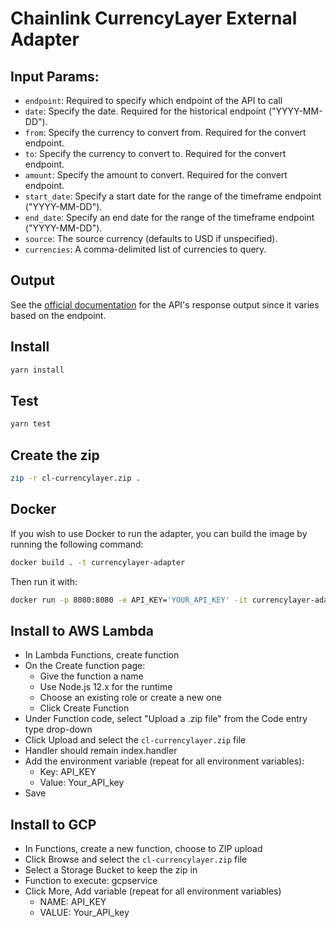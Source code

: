 # Chainlink CurrencyLayer External Adapter

## Input Params:

- `endpoint`: Required to specify which endpoint of the API to call
- `date`: Specify the date. Required for the historical endpoint ("YYYY-MM-DD").
- `from`: Specify the currency to convert from. Required for the convert endpoint.
- `to`: Specify the currency to convert to. Required for the convert endpoint.
- `amount`: Specify the amount to convert. Required for the convert endpoint.
- `start_date`: Specify a start date for the range of the timeframe endpoint ("YYYY-MM-DD").
- `end_date`: Specify an end date for the range of the timeframe endpoint ("YYYY-MM-DD").
- `source`: The source currency (defaults to USD if unspecified).
- `currencies`: A comma-delimited list of currencies to query.

## Output

See the [official documentation](https://currencylayer.com/documentation) for the API's response output since it varies based on the endpoint.

## Install

```bash
yarn install
```

## Test

```bash
yarn test
```

## Create the zip

```bash
zip -r cl-currencylayer.zip .
```

## Docker

If you wish to use Docker to run the adapter, you can build the image by running the following command:

```bash
docker build . -t currencylayer-adapter
```

Then run it with:

```bash
docker run -p 8080:8080 -e API_KEY='YOUR_API_KEY' -it currencylayer-adapter:latest
```

## Install to AWS Lambda

- In Lambda Functions, create function
- On the Create function page:
  - Give the function a name
  - Use Node.js 12.x for the runtime
  - Choose an existing role or create a new one
  - Click Create Function
- Under Function code, select "Upload a .zip file" from the Code entry type drop-down
- Click Upload and select the `cl-currencylayer.zip` file
- Handler should remain index.handler
- Add the environment variable (repeat for all environment variables):
  - Key: API_KEY
  - Value: Your_API_key
- Save


## Install to GCP

- In Functions, create a new function, choose to ZIP upload
- Click Browse and select the `cl-currencylayer.zip` file
- Select a Storage Bucket to keep the zip in
- Function to execute: gcpservice
- Click More, Add variable (repeat for all environment variables)
  - NAME: API_KEY
  - VALUE: Your_API_key
